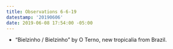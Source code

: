 ```yaml
---
title: Observations 6-6-19
datestamp: '20190606'
date: 2019-06-08 17:54:00 -05:00
---
```


- “Bielzinho / Bielzinho” by O Terno, new tropicalia from Brazil.
